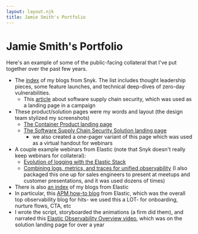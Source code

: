 ```yaml
---
layout: layout.njk
title: Jamie Smith's Portfolio
---
```


# Jamie Smith's Portfolio

Here's an example of some of the public-facing collateral that I've put together over the past few years.

* The [index](https://snyk.io/contributors/jamie-smith/) of my blogs from Snyk. The list includes thought leadership pieces, some feature launches, and technical deep-dives of zero-day vulnerabilities.  
  * This [article](https://snyk.io/articles/software-supply-chain-security/) about software supply chain security, which was used as a landing page in a campaign  
* These product/solution pages were my words and layout (the design team stylized my screenshots)  
  * [The Container Product landing page](https://snyk.io/product/container-vulnerability-management/)  
  * [The Software Supply Chain Security Solution landing page](https://snyk.io/solutions/software-supply-chain-security/)  
    * we also created a one-pager variant of this page which was used as a virtual handout for webinars  
* A couple example webinars from Elastic (note that Snyk doesn't really keep webinars for collateral):  
  * [Evolution of logging with the Elastic Stack](https://www.elastic.co/elasticon/archive/2021/solution-series/emea/evolution-of-logging-with-the-elastic-stack)  
  * [Combining logs, metrics, and traces for unified observability](https://www.elastic.co/elasticon/archive/2021/event/north-america/combining-logs-metrics-and-traces-for-unified-observability) (I also packaged this one up for sales engineers to present at meetups and customer presentations, and it was used dozens of times)  
* There is also [an index](https://www.elastic.co/blog/author/jamie-smith) of my blogs from Elastic  
* In particular, this [APM how-to blog](https://www.elastic.co/blog/monitoring-applications-with-elasticsearch-and-elastic-apm) from Elastic, which was the overall top observability blog for hits- we used this a LOT- for onboarding, nurture flows, CTA, etc  
* I wrote the script, storyboarded the animations (a firm did them), and narrated this [Elastic Observability Overview video](https://www.youtube.com/watch?v=uCX24hRBULY), which was on the solution landing page for over a year
